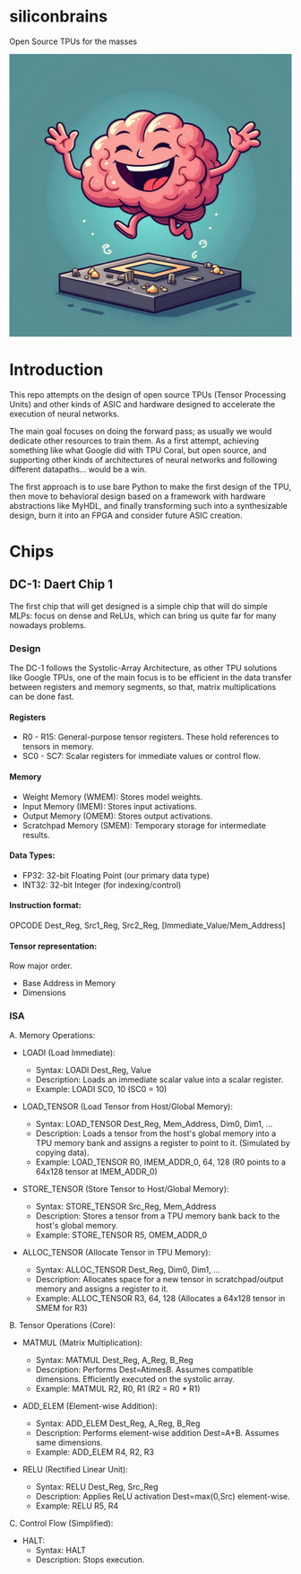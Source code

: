 # siliconbrains
Open Source TPUs for the masses

![alt text](siliconbrain.webp "A silicon brain")

# Introduction
This repo attempts on the design of open source TPUs (Tensor Processing Units) and other kinds of ASIC and hardware designed to accelerate the execution of neural networks.

The main goal focuses on doing the forward pass; as usually we would dedicate other resources to train them. As a first attempt, achieving something like what Google did with TPU Coral, but open source, and supporting other kinds of architectures of neural networks and following different datapaths... would be a win.

The first approach is to use bare Python to make the first design of the TPU, then move to behavioral design based on a framework with hardware abstractions like MyHDL, and finally transforming such into a synthesizable design, burn it into an FPGA and consider future ASIC creation.

# Chips
## DC-1: Daert Chip 1
The first chip that will get designed is a simple chip that will do simple MLPs: focus on dense and ReLUs, which can bring us quite far for many nowadays problems.

### Design
The DC-1 follows the Systolic-Array Architecture, as other TPU solutions like Google TPUs, one of the main focus is to be efficient in the data transfer between registers and memory segments, so that, matrix multiplications can be done fast.

#### Registers
- R0 - R15: General-purpose tensor registers. These hold references to tensors in memory.
- SC0 - SC7: Scalar registers for immediate values or control flow.

#### Memory
- Weight Memory (WMEM): Stores model weights.
- Input Memory (IMEM): Stores input activations.
- Output Memory (OMEM): Stores output activations.
- Scratchpad Memory (SMEM): Temporary storage for intermediate results.

#### Data Types:
- FP32: 32-bit Floating Point (our primary data type)
- INT32: 32-bit Integer (for indexing/control)

#### Instruction format:
OPCODE Dest_Reg, Src1_Reg, Src2_Reg, [Immediate_Value/Mem_Address]

#### Tensor representation:
Row major order.
- Base Address in Memory
- Dimensions

### ISA
A. Memory Operations:
- LOADI (Load Immediate):
  - Syntax: LOADI Dest_Reg, Value
  - Description: Loads an immediate scalar value into a scalar register.
  - Example: LOADI SC0, 10 (SC0 = 10)

- LOAD_TENSOR (Load Tensor from Host/Global Memory):
  - Syntax: LOAD_TENSOR Dest_Reg, Mem_Address, Dim0, Dim1, ...
  - Description: Loads a tensor from the host's global memory into a TPU memory bank and assigns a register to point to it. (Simulated by copying data).
  - Example: LOAD_TENSOR R0, IMEM_ADDR_0, 64, 128 (R0 points to a 64x128 tensor at IMEM_ADDR_0)

- STORE_TENSOR (Store Tensor to Host/Global Memory):
  - Syntax: STORE_TENSOR Src_Reg, Mem_Address
  - Description: Stores a tensor from a TPU memory bank back to the host's global memory.
  - Example: STORE_TENSOR R5, OMEM_ADDR_0

- ALLOC_TENSOR (Allocate Tensor in TPU Memory):
  - Syntax: ALLOC_TENSOR Dest_Reg, Dim0, Dim1, ...
  - Description: Allocates space for a new tensor in scratchpad/output memory and assigns a register to it.
  - Example: ALLOC_TENSOR R3, 64, 128 (Allocates a 64x128 tensor in SMEM for R3)

B. Tensor Operations (Core):
- MATMUL (Matrix Multiplication):
  - Syntax: MATMUL Dest_Reg, A_Reg, B_Reg
  - Description: Performs Dest=AtimesB. Assumes compatible dimensions. Efficiently executed on the systolic array.
  - Example: MATMUL R2, R0, R1 (R2 = R0 * R1)

- ADD_ELEM (Element-wise Addition):
  - Syntax: ADD_ELEM Dest_Reg, A_Reg, B_Reg
  - Description: Performs element-wise addition Dest=A+B. Assumes same dimensions.
  - Example: ADD_ELEM R4, R2, R3

- RELU (Rectified Linear Unit):
  - Syntax: RELU Dest_Reg, Src_Reg
  - Description: Applies ReLU activation Dest=max(0,Src) element-wise.
  - Example: RELU R5, R4

C. Control Flow (Simplified):
- HALT:
  - Syntax: HALT
  - Description: Stops execution.
